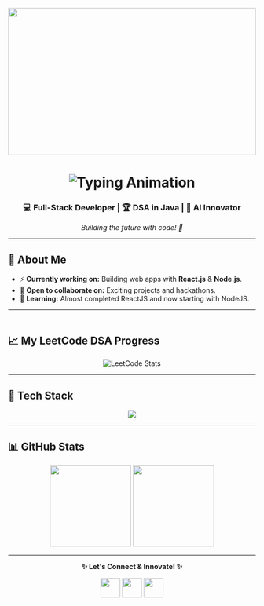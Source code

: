 <!-- Modern & Dynamic README -->

<!-- Animated Header -->
<p align="center">
  <img src="https://media.giphy.com/media/f3iwJFOVOwuy7K6FFw/giphy.gif" width="100%" height="300px" />
</p>

<h1 align="center">
  <img src="https://readme-typing-svg.herokuapp.com?font=Fira+Code&size=36&pause=800&color=725CAD&center=true&vCenter=true&width=600&lines=Hey!+%F0%9F%91%8B+I'm+Jatin" alt="Typing Animation"></h1>

<h3 align="center">💻 Full-Stack Developer | 🏆 DSA in Java | 🤖 AI Innovator</h3>
<p align="center">
  <em>Building the future with code! 🚀</em>
</p>

---

## 🌟 About Me
- ⚡ **Currently working on:** Building web apps with **React.js** & **Node.js**.  
- 🤝 **Open to collaborate on:** Exciting projects and hackathons.  
- 🌱 **Learning:** Almost completed ReactJS and now starting with NodeJS.

---

<!-- Animated Divider -->
<p align="center">
  <img src="https://media.giphy.com/media/L8K62iTDkzGX6/giphy.gif" width="100%" height="4px" />
</p>

## 📈 My LeetCode DSA Progress
<p align="center">
  <img src="https://leetcard.jacoblin.cool/gJatin?theme=dark&font=Baloo%202&ext=heatmap&border=FFD700" alt="LeetCode Stats">
</p>

---

## 🎨 Tech Stack
<p align="center">
<img src="https://skillicons.dev/icons?i=java,c,python,html,css,js,react,nodejs,express,mongodb,mysql,git,github,docker&theme=light&perline=8" />
</p>

---

## 📊 GitHub Stats
<p align="center">
  <img src="https://github-readme-stats.vercel.app/api?username=jatin915&theme=radical&show_icons=true" height="165" />
  <img src="https://github-readme-streak-stats.herokuapp.com?user=jatin915&theme=radical&fire=FFD700&ring=ADFF2F" height="165" />
</p>

---

<p align="center">
  <b>✨ Let's Connect & Innovate! ✨</b>
</p>
<p align="center">
<a href="https://instagram.com/jatinn___17"><img src="https://skillicons.dev/icons?i=instagram" height="40"></a>
<a href="https://www.linkedin.com/in/jatin-gupta-aa6406374"><img src="https://skillicons.dev/icons?i=linkedin" height="40"></a>
<a href="mailto:gjatin278@gmail.com"><img src="https://skillicons.dev/icons?i=gmail" height="40"></a>
</p>
